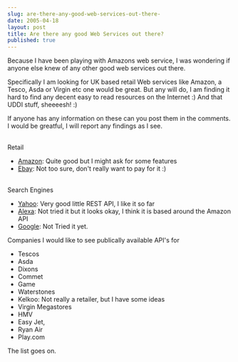 ```yaml
---
slug: are-there-any-good-web-services-out-there-
date: 2005-04-18
layout: post
title: Are there any good Web Services out there?
published: true
---
```

Because I have been playing with Amazons web service, I was wondering if anyone else knew of any other good web services out there.<p />Specifically I am looking for UK based retail Web services like Amazon, a Tesco, Asda or Virgin etc one would be great.  But any will do, I am finding it hard to find any decent easy to read resources on the Internet :)  And that UDDI stuff, sheeeesh! :)<p />If anyone has any information on these can you post them in the comments.  I would be greatful, I will report any findings as I see.<p /><br />Retail<br /><ul>
<li>
<a href="http://www.amazon.com/gp/browse.html/102-2497589-1043300?_encoding=UTF8&amp;node=3487571">Amazon</a>: Quite good but I might ask for some features</li>
<li>
<a href="http://developer.ebay.com/DevProgram/">Ebay</a>: Not too sure, don't really want to pay for it :)</li>
</ul><br />Search Engines<br /><ul>
<li>
<a href="http://developer.yahoo.net/">Yahoo</a>: Very good little REST API, I like it so far</li>
<li>
<a href="http://www.amazon.com/gp/aws/sdk/102-2497589-1043300?s=AlexaWebInfoService&amp;v=1%2d0">Alexa</a>: Not tried it but it looks okay, I think it is based around the Amazon API</li>
<li>
<a href="http://www.google.co.uk/apis">Google</a>: Not Tried it yet.</li>
</ul><p>Companies I would like to see publically available API's for</p><ul>
<li>Tescos</li>
<li>Asda</li>
<li>Dixons</li>
<li>Commet</li>
<li>Game</li>
<li>Waterstones</li>
<li>Kelkoo: Not really a retailer, but I have some ideas</li>
<li>Virgin Megastores</li>
<li>HMV</li>
<li>Easy Jet,</li>
<li>Ryan Air</li>
<li>Play.com</li>
</ul><p>The list goes on.</p><p> </p><div class="blogger-post-footer"><img class="posterous_download_image" src="https://blogger.googleusercontent.com/tracker/8109338-111384752273499669?l=www.kinlan.co.uk%2Findex.html" height="1" alt="" width="1" /></div>

